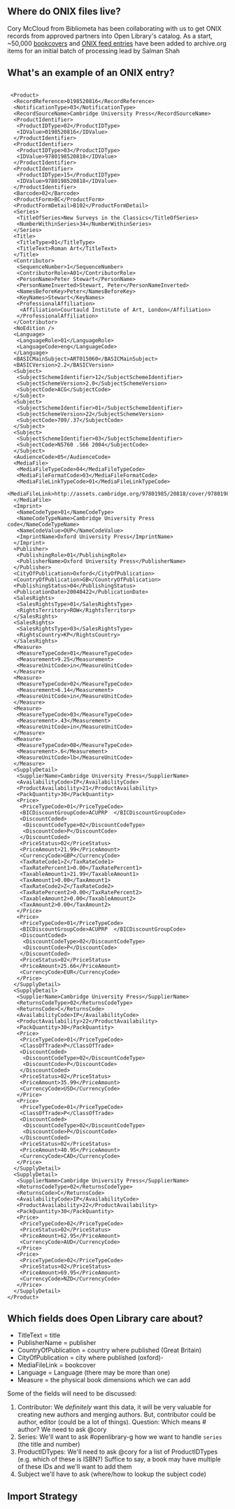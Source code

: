 ## Where do ONIX files live?

Cory McCloud from Bibliometa has been collaborating with us to get ONIX records from approved partners into Open Library's catalog. As a start, ~50,000 [bookcovers](https://archive.org/details/onix-for-bookcovers) and [ONIX feed entries](https://archive.org/download/onix-for-books) have been added to archive.org items for an initial batch of processing lead by Salman Shah

## What's an example of an ONIX entry?

```

 <Product>
  <RecordReference>0198520816</RecordReference>
  <NotificationType>03</NotificationType>
  <RecordSourceName>Cambridge University Press</RecordSourceName>
  <ProductIdentifier>
   <ProductIDType>02</ProductIDType>
   <IDValue>0198520816</IDValue>
  </ProductIdentifier>
  <ProductIdentifier>
   <ProductIDType>03</ProductIDType>
   <IDValue>9780198520818</IDValue>
  </ProductIdentifier>
  <ProductIdentifier>
   <ProductIDType>15</ProductIDType>
   <IDValue>9780198520818</IDValue>
  </ProductIdentifier>
  <Barcode>02</Barcode>
  <ProductForm>BC</ProductForm>
  <ProductFormDetail>B102</ProductFormDetail>
  <Series>
   <TitleOfSeries>New Surveys in the Classics</TitleOfSeries>
   <NumberWithinSeries>34</NumberWithinSeries>
  </Series>
  <Title>
   <TitleType>01</TitleType>
   <TitleText>Roman Art</TitleText>
  </Title>
  <Contributor>
   <SequenceNumber>1</SequenceNumber>
   <ContributorRole>A01</ContributorRole>
   <PersonName>Peter Stewart</PersonName>
   <PersonNameInverted>Stewart, Peter</PersonNameInverted>
   <NamesBeforeKey>Peter</NamesBeforeKey>
   <KeyNames>Stewart</KeyNames>
   <ProfessionalAffiliation>
    <Affiliation>Courtauld Institute of Art, London</Affiliation>
   </ProfessionalAffiliation>
  </Contributor>
  <NoEdition />
  <Language>
   <LanguageRole>01</LanguageRole>
   <LanguageCode>eng</LanguageCode>
  </Language>
  <BASICMainSubject>ART015060</BASICMainSubject>
  <BASICVersion>2.2</BASICVersion>
  <Subject>
   <SubjectSchemeIdentifier>12</SubjectSchemeIdentifier>
   <SubjectSchemeVersion>2.0</SubjectSchemeVersion>
   <SubjectCode>ACG</SubjectCode>
  </Subject>
  <Subject>
   <SubjectSchemeIdentifier>01</SubjectSchemeIdentifier>
   <SubjectSchemeVersion>22</SubjectSchemeVersion>
   <SubjectCode>709/.37</SubjectCode>
  </Subject>
  <Subject>
   <SubjectSchemeIdentifier>03</SubjectSchemeIdentifier>
   <SubjectCode>N5760 .S66 2004</SubjectCode>
  </Subject>
  <AudienceCode>05</AudienceCode>
  <MediaFile>
   <MediaFileTypeCode>04</MediaFileTypeCode>
   <MediaFileFormatCode>03</MediaFileFormatCode>
   <MediaFileLinkTypeCode>01</MediaFileLinkTypeCode>
   <MediaFileLink>http://assets.cambridge.org/97801985/20818/cover/9780198520818.jpg</MediaFileLink>
  </MediaFile>
  <Imprint>
   <NameCodeType>01</NameCodeType>
   <NameCodeTypeName>Cambridge University Press code</NameCodeTypeName>
   <NameCodeValue>OUP</NameCodeValue>
   <ImprintName>Oxford University Press</ImprintName>
  </Imprint>
  <Publisher>
   <PublishingRole>01</PublishingRole>
   <PublisherName>Oxford University Press</PublisherName>
  </Publisher>
  <CityOfPublication>Oxford</CityOfPublication>
  <CountryOfPublication>GB</CountryOfPublication>
  <PublishingStatus>04</PublishingStatus>
  <PublicationDate>20040422</PublicationDate>
  <SalesRights>
   <SalesRightsType>01</SalesRightsType>
   <RightsTerritory>ROW</RightsTerritory>
  </SalesRights>
  <SalesRights>
   <SalesRightsType>03</SalesRightsType>
   <RightsCountry>KP</RightsCountry>
  </SalesRights>
  <Measure>
   <MeasureTypeCode>01</MeasureTypeCode>
   <Measurement>9.25</Measurement>
   <MeasureUnitCode>in</MeasureUnitCode>
  </Measure>
  <Measure>
   <MeasureTypeCode>02</MeasureTypeCode>
   <Measurement>6.14</Measurement>
   <MeasureUnitCode>in</MeasureUnitCode>
  </Measure>
  <Measure>
   <MeasureTypeCode>03</MeasureTypeCode>
   <Measurement>.43</Measurement>
   <MeasureUnitCode>in</MeasureUnitCode>
  </Measure>
  <Measure>
   <MeasureTypeCode>08</MeasureTypeCode>
   <Measurement>.6</Measurement>
   <MeasureUnitCode>lb</MeasureUnitCode>
  </Measure>
  <SupplyDetail>
   <SupplierName>Cambridge University Press</SupplierName>
   <AvailabilityCode>IP</AvailabilityCode>
   <ProductAvailability>21</ProductAvailability>
   <PackQuantity>30</PackQuantity>
   <Price>
    <PriceTypeCode>01</PriceTypeCode>
    <BICDiscountGroupCode>ACUPRP  </BICDiscountGroupCode>
    <DiscountCoded>
     <DiscountCodeType>02</DiscountCodeType>
     <DiscountCode>P</DiscountCode>
    </DiscountCoded>
    <PriceStatus>02</PriceStatus>
    <PriceAmount>21.99</PriceAmount>
    <CurrencyCode>GBP</CurrencyCode>
    <TaxRateCode1>Z</TaxRateCode1>
    <TaxRatePercent1>0.00</TaxRatePercent1>
    <TaxableAmount1>21.99</TaxableAmount1>
    <TaxAmount1>0.00</TaxAmount1>
    <TaxRateCode2>Z</TaxRateCode2>
    <TaxRatePercent2>0.00</TaxRatePercent2>
    <TaxableAmount2>0.00</TaxableAmount2>
    <TaxAmount2>0.00</TaxAmount2>
   </Price>
   <Price>
    <PriceTypeCode>01</PriceTypeCode>
    <BICDiscountGroupCode>ACUPRP  </BICDiscountGroupCode>
    <DiscountCoded>
     <DiscountCodeType>02</DiscountCodeType>
     <DiscountCode>P</DiscountCode>
    </DiscountCoded>
    <PriceStatus>02</PriceStatus>
    <PriceAmount>25.66</PriceAmount>
    <CurrencyCode>EUR</CurrencyCode>
   </Price>
  </SupplyDetail>
  <SupplyDetail>
   <SupplierName>Cambridge University Press</SupplierName>
   <ReturnsCodeType>02</ReturnsCodeType>
   <ReturnsCode>C</ReturnsCode>
   <AvailabilityCode>IP</AvailabilityCode>
   <ProductAvailability>22</ProductAvailability>
   <PackQuantity>30</PackQuantity>
   <Price>
    <PriceTypeCode>01</PriceTypeCode>
    <ClassOfTrade>P</ClassOfTrade>
    <DiscountCoded>
     <DiscountCodeType>02</DiscountCodeType>
     <DiscountCode>P</DiscountCode>
    </DiscountCoded>
    <PriceStatus>02</PriceStatus>
    <PriceAmount>35.99</PriceAmount>
    <CurrencyCode>USD</CurrencyCode>
   </Price>
   <Price>
    <PriceTypeCode>01</PriceTypeCode>
    <ClassOfTrade>P</ClassOfTrade>
    <DiscountCoded>
     <DiscountCodeType>02</DiscountCodeType>
     <DiscountCode>P</DiscountCode>
    </DiscountCoded>
    <PriceStatus>02</PriceStatus>
    <PriceAmount>40.95</PriceAmount>
    <CurrencyCode>CAD</CurrencyCode>
   </Price>
  </SupplyDetail>
  <SupplyDetail>
   <SupplierName>Cambridge University Press</SupplierName>
   <ReturnsCodeType>02</ReturnsCodeType>
   <ReturnsCode>C</ReturnsCode>
   <AvailabilityCode>IP</AvailabilityCode>
   <ProductAvailability>22</ProductAvailability>
   <PackQuantity>30</PackQuantity>
   <Price>
    <PriceTypeCode>02</PriceTypeCode>
    <PriceStatus>02</PriceStatus>
    <PriceAmount>62.95</PriceAmount>
    <CurrencyCode>AUD</CurrencyCode>
   </Price>
   <Price>
    <PriceTypeCode>02</PriceTypeCode>
    <PriceStatus>02</PriceStatus>
    <PriceAmount>69.95</PriceAmount>
    <CurrencyCode>NZD</CurrencyCode>
   </Price>
  </SupplyDetail>
</Product>
```

## Which fields does Open Library care about?

- TitleText = title
- PublisherName = publisher
- CountryOfPublication = country where published  (Great Britain)
- CityOfPublication = city where published (oxford)-
- MediaFileLink = bookcover
- Language = Language (there may be more than one)
- Measure = the physical book dimensions which we can add

Some of the fields will need to be discussed:

1. Contributor: We *definitely* want this data, it will be very valuable for creating new authors and merging authors. But, contributor could be author, editor (could be a lot of things). Question: Which means # author? We need to ask @cory
2. Series: We'll want to ask #openlibrary-g how we want to handle `series` (the title and number)
3. ProductIDTypes: We'll need to ask @cory for a list of ProductIDTypes (e.g. which of these is ISBN?) Suffice to say, a book may have multiple of these IDs and we'll want to add them
4. Subject we'll have to ask (where/how to lookup the subject code)

## Import Strategy

